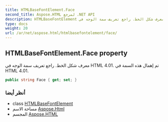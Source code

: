```yaml
---
title: HTMLBaseFontElement.Face
second_title: Aspose.HTML لمرجع .NET API
description: HTMLBaseFontElement ملكية. معرف شكل الخط. راجع تعريف سمة الوجه في HTML 4.01. تم إهمال هذه السمة في HTML 4.01.
type: docs
weight: 20
url: /ar/net/aspose.html/htmlbasefontelement/face/
---
```

## HTMLBaseFontElement.Face property

معرف شكل الخط. راجع تعريف سمة الوجه في HTML 4.01. تم إهمال هذه السمة في HTML 4.01.

```csharp
public string Face { get; set; }
```

### أنظر أيضا

* class [HTMLBaseFontElement](../)
* مساحة الاسم [Aspose.Html](../../htmlbasefontelement/)
* المجسم [Aspose.HTML](../../../)


